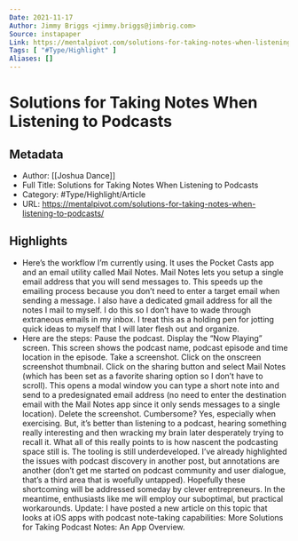 ```yaml
---
Date: 2021-11-17
Author: Jimmy Briggs <jimmy.briggs@jimbrig.com>
Source: instapaper
Link: https://mentalpivot.com/solutions-for-taking-notes-when-listening-to-podcasts/
Tags: [ "#Type/Highlight" ]
Aliases: []
---
```

# Solutions for Taking Notes When Listening to Podcasts

## Metadata
- Author: [[Joshua Dance]]
- Full Title: Solutions for Taking Notes When Listening to Podcasts
- Category: #Type/Highlight/Article
- URL: https://mentalpivot.com/solutions-for-taking-notes-when-listening-to-podcasts/

## Highlights
- Here’s the workflow I’m currently using. It uses the Pocket Casts app and an email utility called Mail Notes. Mail Notes lets you setup a single email address that you will send messages to. This speeds up the emailing process because you don’t need to enter a target email when sending a message. I also have a dedicated gmail address for all the notes I mail to myself. I do this so I don’t have to wade through extraneous emails in my inbox. I treat this as a holding pen for jotting quick ideas to myself that I will later flesh out and organize.
- Here are the steps:
  Pause the podcast.
  Display the “Now Playing” screen. This screen shows the podcast name, podcast episode and time location in the episode.
  Take a screenshot.
  Click on the onscreen screenshot thumbnail.
  Click on the sharing button and select Mail Notes (which has been set as a favorite sharing option so I don’t have to scroll).
  This opens a modal window you can type a short note into and send to a predesignated email address (no need to enter the destination email with the Mail Notes app since it only sends messages to a single location).
  Delete the screenshot.
  Cumbersome? Yes, especially when exercising. But, it’s better than listening to a podcast, hearing something really interesting and then wracking my brain later desperately trying to recall it.
  What all of this really points to is how nascent the podcasting space still is. The tooling is still underdeveloped. I’ve already highlighted the issues with podcast discovery in another post, but annotations are another (don’t get me started on podcast community and user dialogue, that’s a third area that is woefully untapped). Hopefully these shortcoming will be addressed someday by clever entrepreneurs. In the meantime, enthusiasts like me will employ our suboptimal, but practical workarounds.
  Update: I have posted a new article on this topic that looks at iOS apps with podcast note-taking capabilities: More Solutions for Taking Podcast Notes: An App Overview.
